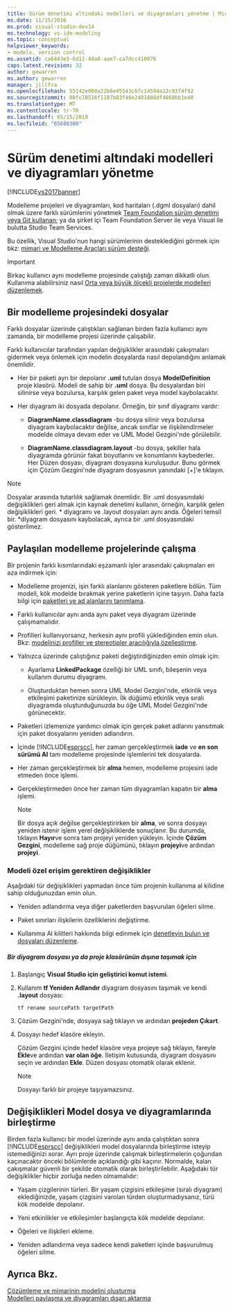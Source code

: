 ```yaml
---
title: Sürüm denetimi altındaki modelleri ve diyagramları yönetme | Microsoft Docs
ms.date: 11/15/2016
ms.prod: visual-studio-dev14
ms.technology: vs-ide-modeling
ms.topic: conceptual
helpviewer_keywords:
- models, version control
ms.assetid: ca6443e3-6d11-4da8-aae7-ca7dcc410076
caps.latest.revision: 32
author: gewarren
ms.author: gewarren
manager: jillfra
ms.openlocfilehash: 55142e000a22b6e45543c6fc14594a12c93f4f92
ms.sourcegitcommit: 08fc78516f1107b83f46e2401888df4868bb1e40
ms.translationtype: MT
ms.contentlocale: tr-TR
ms.lasthandoff: 05/15/2019
ms.locfileid: "65680300"
---
```

# <a name="manage-models-and-diagrams-under-version-control"></a>Sürüm denetimi altındaki modelleri ve diyagramları yönetme
[!INCLUDE[vs2017banner](../includes/vs2017banner.md)]

Modelleme projeleri ve diyagramları, kod haritaları (.dgml dosyaları) dahil olmak üzere farklı sürümlerini yönetmek [Team Foundation sürüm denetimi veya Git kullanan](https://msdn.microsoft.com/library/33267cee-fe5f-4aa3-b2cd-6d22ceace314); ya da şirket içi Team Foundation Server ile veya Visual ile bulutta Studio Team Services.  
  
 Bu özellik, Visual Studio'nun hangi sürümlerinin desteklediğini görmek için bkz: [mimari ve Modelleme Araçları sürüm desteği](../modeling/what-s-new-for-design-in-visual-studio.md#VersionSupport).  
  
> [!IMPORTANT]
> Birkaç kullanıcı aynı modelleme projesinde çalıştığı zaman dikkatli olun. Kullanıma alabilirsiniz nasıl [Orta veya büyük ölçekli projelerde modelleri düzenlemek](../modeling/structure-your-modeling-solution.md).  
  
## <a name="ModelingProjects"></a> Bir modelleme projesindeki dosyalar  
 Farklı dosyalar üzerinde çalıştıkları sağlanan birden fazla kullanıcı aynı zamanda, bir modelleme projesi üzerinde çalışabilir.  
  
 Farklı kullanıcılar tarafından yapılan değişiklikler arasındaki çakışmaları gidermek veya önlemek için modelin dosyalarda nasıl depolandığını anlamak önemlidir.  
  
- Her bir paketi ayrı bir depolanır **.uml** tutulan dosya **ModelDefinition** proje klasörü. Modeli de sahip bir **.uml** dosya. Bu dosyalardan biri silinirse veya bozulursa, karşılık gelen paket veya model kaybolacaktır.  
  
- Her diyagram iki dosyada depolanır. Örneğin, bir sınıf diyagramı vardır:  
  
    - **DiagramName.classdiagram** -bu dosya silinir veya bozulursa diyagram kaybolacaktır değilse, ancak sınıflar ve ilişkilendirmeler modelde olmaya devam eder ve UML Model Gezgini'nde görülebilir.  
  
    - **DiagramName.classdiagram.layout** -bu dosya, şekiller hala diyagramda görünür fakat boyutlarını ve konumlarını kaybederler. Her Düzen dosyası, diyagram dosyasına kuruluşudur. Bunu görmek için Çözüm Gezgini'nde diyagram dosyasının yanındaki [+]'e tıklayın.  
  
> [!NOTE]
> Dosyalar arasında tutarlılık sağlamak önemlidir. Bir .uml dosyasındaki değişiklikleri geri almak için kaynak denetimi kullanın, örneğin, karşılık gelen değişiklikleri geri. * diyagramı ve .layout dosyaları aynı anda. Öğeleri temsil bir. \*diyagram dosyasını kaybolacak, ayrıca bir .uml dosyasındaki gösterilmez.  
  
## <a name="Shared"></a> Paylaşılan modelleme projelerinde çalışma  
 Bir projenin farklı kısımlarındaki eşzamanlı işler arasındaki çakışmaları en aza indirmek için:  
  
- Modelleme projenizi, işin farklı alanlarını gösteren paketlere bölün. Tüm modeli, kök modelde bırakmak yerine paketlerin içine taşıyın. Daha fazla bilgi için [paketleri ve ad alanlarını tanımlama](../modeling/define-packages-and-namespaces.md).  
  
- Farklı kullanıcılar aynı anda aynı paket veya diyagram üzerinde çalışmamalıdır.  
  
- Profilleri kullanıyorsanız, herkesin aynı profili yüklediğinden emin olun. Bkz: [modelinizi profiller ve stereotipler aracılığıyla özelleştirme](../modeling/customize-your-model-with-profiles-and-stereotypes.md).  
  
- Yalnızca üzerinde çalıştığınız paketi değiştirdiğinizden emin olmak için:  
  
    - Ayarlama **LinkedPackage** özelliği bir UML sınıfı, bileşenin veya kullanım durumu diyagramı.  
  
    - Oluşturduktan hemen sonra UML Model Gezgini'nde, etkinlik veya etkileşimi paketinize sürükleyin. İlk düğümü etkinlik veya sıralı diyagramda oluşturduğunuzda bu öğe UML Model Gezgini'nde görünecektir.  
  
- Paketleri izlemenize yardımcı olmak için gerçek paket adlarını yansıtmak için paket dosyalarını yeniden adlandırın.  
  
- İçinde [!INCLUDE[esprscc](../includes/esprscc-md.md)], her zaman gerçekleştirmek **iade** ve **en son sürümü Al** tam modelleme projesinde işlemlerini tek dosyalarda.  
  
- Her zaman gerçekleştirmek bir **alma** hemen, modelleme projesini iade etmeden önce işlemi.  
  
- Gerçekleştirmeden önce her zaman tüm diyagramları kapatın bir **alma** işlemi.  
  
    > [!NOTE]
    > Bir dosya açık değilse gerçekleştirirken bir **alma**, ve sonra dosyayı yeniden istenir işlem yerel değişikliklerde sonuçlanır. Bu durumda, tıklayın **Hayır**ve sonra tam projeyi yeniden yükleyin. İçinde **Çözüm Gezgini**, modelleme sağ proje düğümünü, tıklayın **projeyi**ve ardından **projeyi**.  
  
### <a name="Exclusive"></a> Modeli özel erişim gerektiren değişiklikler  
 Aşağıdaki tür değişiklikleri yapmadan önce tüm projenin kullanıma al kilidine sahip olduğunuzdan emin olun.  
  
- Yeniden adlandırma veya diğer paketlerden başvurulan öğeleri silme.  
  
- Paket sınırları ilişkilerin özelliklerini değiştirme.  
  
- Kullanıma Al kilitleri hakkında bilgi edinmek için [denetleyin bulun ve dosyaları düzenleme](https://msdn.microsoft.com/library/eb404d63-c448-4994-9416-3e6d50ec554a).  
  
##### <a name="to-move-a-diagram-file-in-or-out-of-a-project-folder"></a>Bir diyagram dosyası ya da proje klasörünün dışına taşımak için  
  
1. Başlangıç **Visual Studio için geliştirici komut istemi**.  
  
2. Kullanım **tf Yeniden Adlandır** diyagram dosyasını taşımak ve kendi **.layout** dosyası:  
  
     `tf rename sourcePath targetPath`  
  
3. Çözüm Gezgini'nde, dosyaya sağ tıklayın ve ardından **projeden Çıkart**.  
  
4. Dosyayı hedef klasöre ekleyin.  
  
     Çözüm Gezgini içinde hedef klasöre veya projeye sağ tıklayın, fareyle **Ekle**ve ardından **var olan öğe**. İletişim kutusunda, diyagram dosyasını seçin ve ardından **Ekle**. Düzen dosyası otomatik olarak eklenir.  
  
    > [!NOTE]
    > Dosyayı farklı bir projeye taşıyamazsınız.  
  
## <a name="Merging"></a> Değişiklikleri Model dosya ve diyagramlarında birleştirme  
 Birden fazla kullanıcı bir model üzerinde aynı anda çalıştıktan sonra [!INCLUDE[esprscc](../includes/esprscc-md.md)] değişiklikleri model dosyalarında birleştirme isteyip istemediğinizi sorar. Ayrı proje üzerinde çalışmak birleştirmelerin çoğundan kaçınacaktır önceki bölümlerde açıklandığı gibi kaçınır. Normalde, kalan çakışmalar güvenli bir şekilde otomatik olarak birleştirilebilir. Aşağıdaki tür değişiklikler hiçbir zorluğa neden olmamalıdır:  
  
- Yaşam çizgilerinin türleri. Bir yaşam çizgisini etkileşime (sıralı diyagram) eklediğinizde, yaşam çizgisini varolan türden oluşturmadıysanız, türü kök modelde depolanır.  
  
- Yeni etkinlikler ve etkileşimler başlangıçta kök modelde depolanır.  
  
- Öğeleri ve ilişkileri ekleme.  
  
- Yeniden adlandırma veya sadece kendi paketleri içinde başvurulmuş öğeleri silme.  
  
## <a name="see-also"></a>Ayrıca Bkz.  
 [Çözümleme ve mimarinin modelini oluşturma](../modeling/analyze-and-model-your-architecture.md)   
 [Modelleri paylaşma ve diyagramları dışarı aktarma](../modeling/share-models-and-exporting-diagrams.md)
